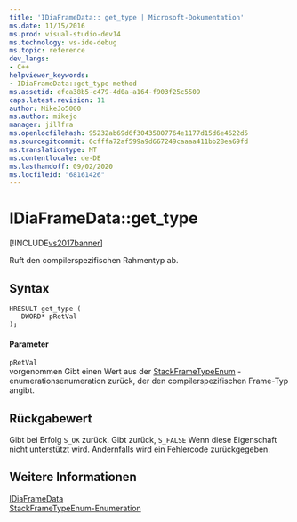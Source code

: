 ```yaml
---
title: 'IDiaFrameData:: get_type | Microsoft-Dokumentation'
ms.date: 11/15/2016
ms.prod: visual-studio-dev14
ms.technology: vs-ide-debug
ms.topic: reference
dev_langs:
- C++
helpviewer_keywords:
- IDiaFrameData::get_type method
ms.assetid: efca38b5-c479-4d0a-a164-f903f25c5509
caps.latest.revision: 11
author: MikeJo5000
ms.author: mikejo
manager: jillfra
ms.openlocfilehash: 95232ab69d6f30435807764e1177d15d6e4622d5
ms.sourcegitcommit: 6cfffa72af599a9d667249caaaa411bb28ea69fd
ms.translationtype: MT
ms.contentlocale: de-DE
ms.lasthandoff: 09/02/2020
ms.locfileid: "68161426"
---
```

# <a name="idiaframedataget_type"></a>IDiaFrameData::get_type
[!INCLUDE[vs2017banner](../../includes/vs2017banner.md)]

Ruft den compilerspezifischen Rahmentyp ab.  
  
## <a name="syntax"></a>Syntax  
  
```cpp#  
HRESULT get_type (   
   DWORD* pRetVal  
);  
```  
  
#### <a name="parameters"></a>Parameter  
 `pRetVal`  
 vorgenommen Gibt einen Wert aus der [StackFrameTypeEnum](../../debugger/debug-interface-access/stackframetypeenum.md) -enumerationsenumeration zurück, der den compilerspezifischen Frame-Typ angibt.  
  
## <a name="return-value"></a>Rückgabewert  
 Gibt bei Erfolg `S_OK` zurück. Gibt zurück, `S_FALSE` Wenn diese Eigenschaft nicht unterstützt wird. Andernfalls wird ein Fehlercode zurückgegeben.  
  
## <a name="see-also"></a>Weitere Informationen  
 [IDiaFrameData](../../debugger/debug-interface-access/idiaframedata.md)   
 [StackFrameTypeEnum-Enumeration](../../debugger/debug-interface-access/stackframetypeenum.md)
